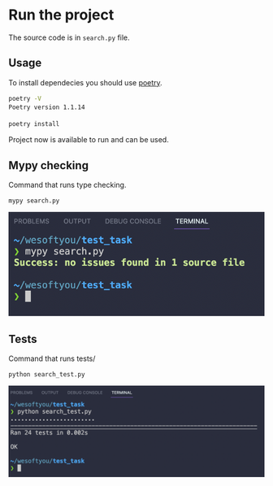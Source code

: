 # Run the project

The source code is in `search.py` file.

## Usage

To install dependecies you should use [poetry](https://python-poetry.org/).


```sh
poetry -V
Poetry version 1.1.14

poetry install
```

Project now is available to run and can be used.

## Mypy checking

Command that runs type checking.

```sh
mypy search.py
```

![mypy checking](images/mypy_checking.png)

## Tests

Command that runs tests/

```sh
python search_test.py
```

![tests](images/passed_tests.png)
